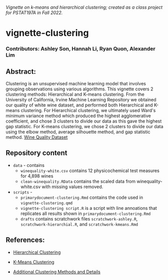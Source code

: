 *Vignette on k-means and hierarchical clustering; created as a class project for PSTAT197A in Fall 2022.*

# vignette-clustering


### Contributors: Ashley Son, Hannah Li, Ryan Quon, Alexander Lim

## Abstract: 

Clustering is an unsupervised machine learning model that involves grouping observations using various algorithms. This vignette covers 2 clustering methods: Hierarchical and K-means clustering. From the University of California, Irvine Machine Learning Repository we obtained our quality of white wine dataset, and performed both Hierarchical and K-means clustering. For Hierarchical clustering, we ultimately used Ward's minimum variance method which produced the highest agglomerative coefficient, and chose 3 clusters to divide our data as this gave the highest gap statistic. For K-means clustering, we chose 2 clusters to divide our data using the elbow method, average silhouette method, and gap statistic method. [Wine Quality Dataset](https://archive.ics.uci.edu/ml/datasets/Wine+Quality)

## Repository content

-   `data` - contains 
    -   `winequality-white.csv` contains 12 physicochemical test measures for 4,898 wines
    -   `clean-winequality.RData` contains the scaled data from winequality-white.csv with missing values removed.
-   `scripts` -
    -   `primarydocument-clustering.Rmd` contains the code used in `vignette-clustering.qmd`
    -   `vignette-clustering script.R` is a script with line annoations that replicates all results shown in `primarydocument-clustering.Rmd`
    -   `drafts` contains scratchwork files `scratchwork-ashley.R`, `scratchwork-hierarchial.R`, and `scratchwork-kmeans.Rmd`


## References:

-   [Hierarchical Clustering](https://www.statology.org/hierarchical-clustering-in-r/)

-   [K-Means Clustering](https://towardsdatascience.com/understanding-k-means-clustering-in-machine-learning-6a6e67336aa1)

-   [Additional Clustering Methods and Details](https://www.freecodecamp.org/news/8-clustering-algorithms-in-machine-learning-that-all-data-scientists-should-know/)
